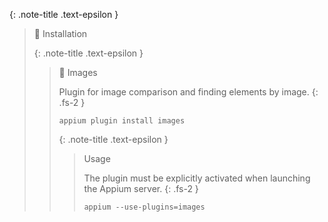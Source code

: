 <!-- _includes/docs/env/appium/ -->

{: .note-title .text-epsilon }
> 🔲 Installation
>
> {: .note-title .text-epsilon }
>> 🔲 Images
>>
>> Plugin for image comparison and finding elements by image.
>> {: .fs-2 }
>> ```shell
>> appium plugin install images
>> ```
>>
>> {: .note-title .text-epsilon }
>>> Usage
>>>
>>> The plugin must be explicitly activated when launching the Appium server.
>>> {: .fs-2 }
>>> ```shell
>>> appium --use-plugins=images
>>> ```
